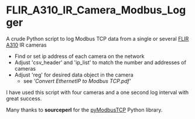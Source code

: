 # FLIR_A310_IR_Camera_Modbus_Logger

 A crude Python script to log Modbus TCP data from a single or several [FLIR A310](https://www.flir.com/products/a310/) IR cameras

 * Find or set ip address of each camera on the network
 * Adjust 'csv_header' and 'ip_list' to match the number and addresses of cameras
 * Adjust 'reg' for desired data object in the camera
	* see *'Convert EthernetIP to Modbus TCP.pdf'*
	
I have used this script with four cameras and a one second log interval with great success.

Many thanks to **sourceperl** for the [pyModbusTCP](https://github.com/sourceperl/pyModbusTCP) Python library.
